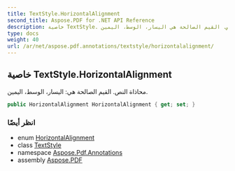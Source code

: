 ```yaml
---
title: TextStyle.HorizontalAlignment
second_title: Aspose.PDF for .NET API Reference
description: خاصية TextStyle. محاذاة النص. القيم الصالحة هي اليسار، الوسط، اليمين
type: docs
weight: 40
url: /ar/net/aspose.pdf.annotations/textstyle/horizontalalignment/
---
```

## خاصية TextStyle.HorizontalAlignment

محاذاة النص. القيم الصالحة هي: اليسار، الوسط، اليمين.

```csharp
public HorizontalAlignment HorizontalAlignment { get; set; }
```

### انظر أيضًا

* enum [HorizontalAlignment](../../../aspose.pdf/horizontalalignment/)
* class [TextStyle](../)
* namespace [Aspose.Pdf.Annotations](../../../aspose.pdf.annotations/)
* assembly [Aspose.PDF](../../../)